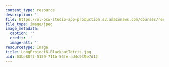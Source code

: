 ```yaml
---
content_type: resource
description: ''
file: https://ol-ocw-studio-app-production.s3.amazonaws.com/courses/res-3-003-learn-to-build-your-own-videogame-with-the-unity-game-engine-and-microsoft-kinect-january-iap-2017/63be88f75159711b56fead4c939e7d12_LongProject6-BlackoutTetris.jpg
file_type: image/jpeg
image_metadata:
  caption: ''
  credit: ''
  image-alt: ''
resourcetype: Image
title: LongProject6-BlackoutTetris.jpg
uid: 63be88f7-5159-711b-56fe-ad4c939e7d12
---
```

